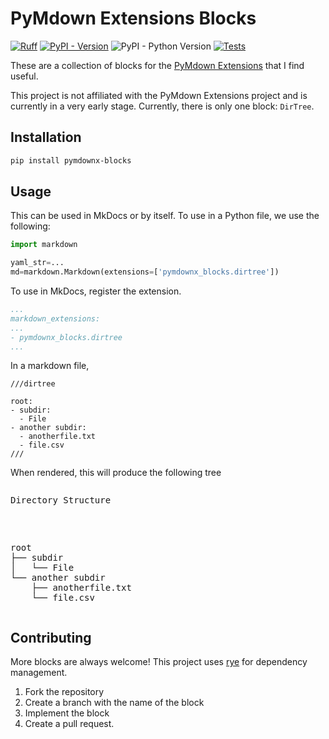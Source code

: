# PyMdown Extensions Blocks

[![Ruff](https://img.shields.io/endpoint?url=https://raw.githubusercontent.com/astral-sh/ruff/main/assets/badge/v2.json)](https://github.com/astral-sh/ruff)
[![PyPI - Version](https://img.shields.io/pypi/v/pymdownx-blocks)](https://pypi.org/project/pymdownx-blocks/)
![PyPI - Python Version](https://img.shields.io/pypi/pyversions/pymdownx-blocks)
[![Tests](https://github.com/TillerBurr/pymdownx-blocks/workflows/tests/badge.svg)](https://github.com/TillerBurr/pymdownx-blocks/actions)



These are a collection of blocks for the [PyMdown Extensions](https://facelessuser.github.io/pymdown-extensions) that I find useful.

This project is not affiliated with the PyMdown Extensions project and is currently in a very early stage. Currently, there is only one block: `DirTree`.

## Installation

```bash
pip install pymdownx-blocks
```

## Usage
This can be used in MkDocs or by itself. To use in a Python file, we use the following:

```python
import markdown

yaml_str=...
md=markdown.Markdown(extensions=['pymdownx_blocks.dirtree'])
```

To use in MkDocs, register the extension.

```yaml
...
markdown_extensions:
...
- pymdownx_blocks.dirtree
...
```

In a markdown file, 
```
///dirtree

root:
- subdir:
  - File
- another subdir:
  - anotherfile.txt
  - file.csv
///
```


When rendered, this will produce the following tree

<div>
<pre class="admonition note"><p class="admonition-title">Directory Structure</p>
<p> 
root
├── subdir 
│   └── File
└── another subdir
    ├── anotherfile.txt 
    └── file.csv
</p></pre>
</div>


## Contributing 

More blocks are always welcome! This project uses [rye](https:rye-up.com) for dependency
management.

1. Fork the repository
2. Create a branch with the name of the block
3. Implement the block
4. Create a pull request.
